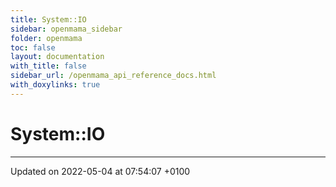 ```yaml
---
title: System::IO
sidebar: openmama_sidebar
folder: openmama
toc: false
layout: documentation
with_title: false
sidebar_url: /openmama_api_reference_docs.html
with_doxylinks: true
---
```


# System::IO








-------------------------------

Updated on 2022-05-04 at 07:54:07 +0100